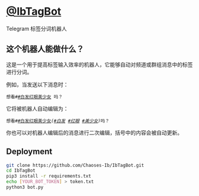 # [@IbTagBot](https://t.me/IbTagBot)
Telegram 标签分词机器人

## 这个机器人能做什么？

这是一个用于提高标签输入效率的机器人，它能够自动对频道或群组消息中的标签进行分词。

例如，当发送以下消息时：

<pre><code>想看#<a href="">#白发红眼美少女</a> 吗？</code></pre>

它将被机器人自动编辑为：

<pre><code>想看#<a href="">#白发红眼美少女</a><i>(<a href="">#白发</a> <a href="">#红眼</a> <a href="">#美少女</a>)</i>吗？</code></pre>

你也可以对机器人编辑后的消息进行二次编辑，括号中的内容会被自动更新。

## Deployment
```sh
git clone https://github.com/Chaoses-Ib/IbTagBot.git
cd IbTagBot
pip3 install -r requirements.txt
echo [YOUR_BOT_TOKEN] > token.txt
python3 bot.py
```